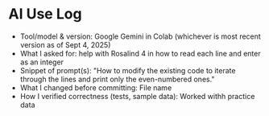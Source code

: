 # AI Use Log
- Tool/model & version: Google Gemini in Colab (whichever is most recent version as of Sept 4, 2025)
- What I asked for: help with Rosalind 4 in how to read each line and enter as an integer
- Snippet of prompt(s): "How to modify the existing code to iterate through the lines and print only the even-numbered ones."
- What I changed before committing: File name
- How I verified correctness (tests, sample data): Worked withh practice data




